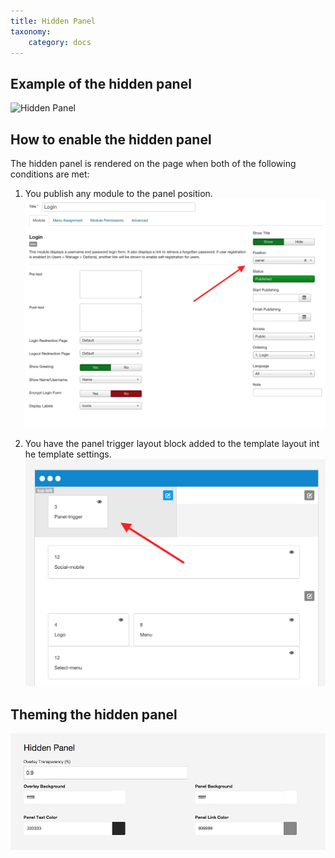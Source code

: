 ```yaml
---
title: Hidden Panel
taxonomy:
    category: docs
---
```


## Example of the hidden panel
![Hidden Panel](http://bambootheme.com/showcase/apr16/images/democontent/documentation/effects/hidden-panel.jpg)

## How to enable the hidden panel
The hidden panel is rendered on the page when both of the following conditions are met:

1. You publish any module to the panel position.
![Panel Position](panel-position.png)

2. You have the panel trigger layout block added to the template layout int he template settings.
![Panel Trigger](panel-trigger.png)

## Theming the hidden panel
![Hidden Panel](hiddenpanel.jpg)
 
